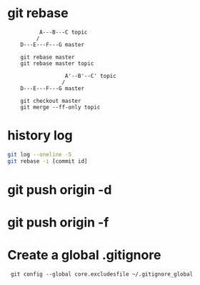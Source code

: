 # git rebase 
```
          A---B---C topic
         /
    D---E---F---G master

    git rebase master
    git rebase master topic

                  A'--B'--C' topic
                 /
    D---E---F---G master

    git checkout master 
    git merge --ff-only topic
```

# history log
```sh
git log --oneline -5
git rebase -i [commit id]
```

# git push origin -d <branch>

# git push origin -f

# Create a global .gitignore
` git config --global core.excludesfile ~/.gitignore_global`
